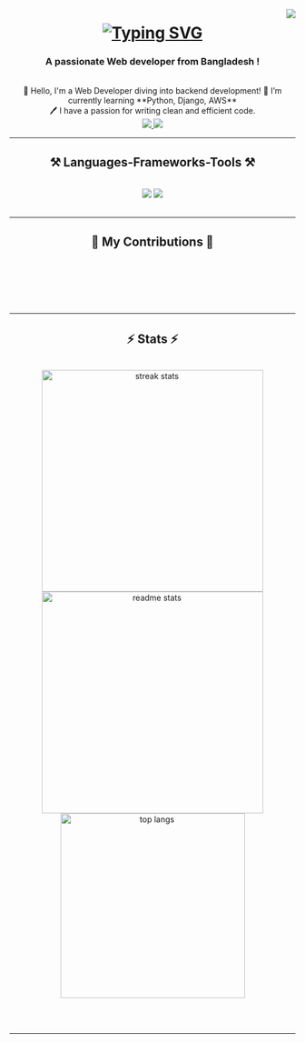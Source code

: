 <a href="https://visitorbadge.io/status?path=https%3A%2F%2Fgithub.com%2Fmuyazkhan"><img align="right" src="https://api.visitorbadge.io/api/visitors?path=https%3A%2F%2Fgithub.com%2Fmuyazkhan&labelColor=%232ccce4&countColor=%2337d67a" /></a>

<h1 align="center">
  <a href="https://git.io/typing-svg"><img src="https://readme-typing-svg.herokuapp.com?font=Preahvihear&weight=500&size=35&pause=1000&color=703CF0&center=true&vCenter=true&random=false&width=920&height=100&lines=+Welcome+to+Muyaz+Khan's+GitHub!++%F0%9F%91%8B;Explore%2C+collaborate%2C+and+innovate+together!+%F0%9F%9A%80+" alt="Typing SVG" /></a>
</h1>

<h3 align="center">A passionate Web developer from Bangladesh !</h3>

<br/>

<div align="center">
 👑 Hello, I'm a Web Developer diving into backend development! 
 🌱 I’m currently learning **Python, Django, AWS**
</br>
🖊️ I have a passion for writing clean and efficient code. 


 </div>
 
<div align="center"> 
  <a href="muyazkhan06@gmail.com@gmail.com">
    <img src="https://img.shields.io/badge/Gmail-333333?style=for-the-badge&logo=gmail&logoColor=red" />
  </a>
<!--   <a href="https://linkedin.com/in/pedro-sales-muniz" target="_blank">
    <img src="https://img.shields.io/badge/LinkedIn-0077B5?style=for-the-badge&logo=linkedin&logoColor=white" target="_blank" />
  </a> -->
  <a href="https://muyazkhan.github.io" target="_blank">
     <img src="https://img.shields.io/badge/Portfolio-FF5722?style=for-the-badge&logo=todoist&logoColor=white" target="_blank" /> <!-- sqlite, safari, google-chrome are other good icon options -->
  </a>
</div>

 <hr/>
 
<h2 align="center">⚒️ Languages-Frameworks-Tools ⚒️</h2>
<br/>
<div align="center">
    <img src="https://skillicons.dev/icons?i=html,css,bootstrap,vscode,github,figma,tailwind,git" />
    <img src="https://skillicons.dev/icons?i=javascript,c,cpp,django,py,mysql,postgres" /><br>
</div>

<br/>
<hr/>

<div align="center">
  <h2>🐍 My Contributions 🐍</h2>
  <br>
<!--      <img alt="snake eating my contributions" src="https://raw.githubusercontent.com/salesp07/salesp07/output/github-contribution-grid-snake.svg" />
  <img alt="snake eating my contributions" src="https://raw.githubusercontent.com/muyazkhan/muyazkhan/output/github-contribution-grid-snake.svg" /> -->
  
  <br/><br/><br/>
</div>

<hr/>

<h2 align="center">⚡ Stats ⚡</h2>
<br>
<div align=center>
  <img width=390 src="https://streak-stats.demolab.com/?user=muyazkhan&count_private=true&theme=react&border_radius=10" alt="streak stats"/>
  <img width=390 src="https://github-readme-stats.vercel.app/api?username=muyazkhan&show_icons=true&show_icons=true&theme=react&rank_icon=github&border_radius=10" alt="readme stats" />
  <br/>
  <img width=325 align="center" src="https://github-readme-stats.vercel.app/api/top-langs/?username=muyazkhan&hide=HTML&langs_count=8&layout=compact&theme=react&border_radius=10&size_weight=0.5&count_weight=0.5&exclude_repo=github-readme-stats" alt="top langs" />
</div>

<br/><br/>

<hr/>

<br/>



<br/> 
